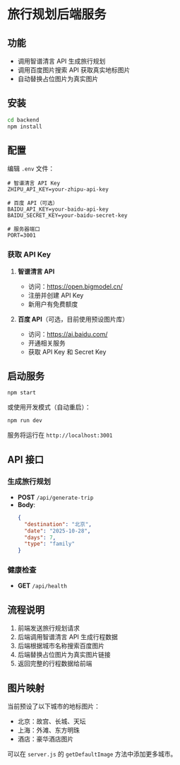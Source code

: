 # 旅行规划后端服务

## 功能
- 调用智谱清言 API 生成旅行规划
- 调用百度图片搜索 API 获取真实地标图片
- 自动替换占位图片为真实图片

## 安装

```bash
cd backend
npm install
```

## 配置

编辑 `.env` 文件：

```env
# 智谱清言 API Key
ZHIPU_API_KEY=your-zhipu-api-key

# 百度 API（可选）
BAIDU_API_KEY=your-baidu-api-key
BAIDU_SECRET_KEY=your-baidu-secret-key

# 服务器端口
PORT=3001
```

### 获取 API Key

1. **智谱清言 API**
   - 访问：https://open.bigmodel.cn/
   - 注册并创建 API Key
   - 新用户有免费额度

2. **百度 API**（可选，目前使用预设图片库）
   - 访问：https://ai.baidu.com/
   - 开通相关服务
   - 获取 API Key 和 Secret Key

## 启动服务

```bash
npm start
```

或使用开发模式（自动重启）：

```bash
npm run dev
```

服务将运行在 `http://localhost:3001`

## API 接口

### 生成旅行规划
- **POST** `/api/generate-trip`
- **Body**:
  ```json
  {
    "destination": "北京",
    "date": "2025-10-28",
    "days": 7,
    "type": "family"
  }
  ```

### 健康检查
- **GET** `/api/health`

## 流程说明

1. 前端发送旅行规划请求
2. 后端调用智谱清言 API 生成行程数据
3. 后端根据城市名称搜索百度图片
4. 后端替换占位图片为真实图片链接
5. 返回完整的行程数据给前端

## 图片映射

当前预设了以下城市的地标图片：
- 北京：故宫、长城、天坛
- 上海：外滩、东方明珠
- 酒店：豪华酒店图片

可以在 `server.js` 的 `getDefaultImage` 方法中添加更多城市。

